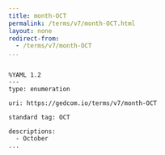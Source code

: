 ```yaml
---
title: month-OCT
permalink: /terms/v7/month-OCT.html
layout: none
redirect-from:
  - /terms/v7/month-OCT
...
```


```

%YAML 1.2
---
type: enumeration

uri: https://gedcom.io/terms/v7/month-OCT

standard tag: OCT

descriptions:
  - October
...

```
